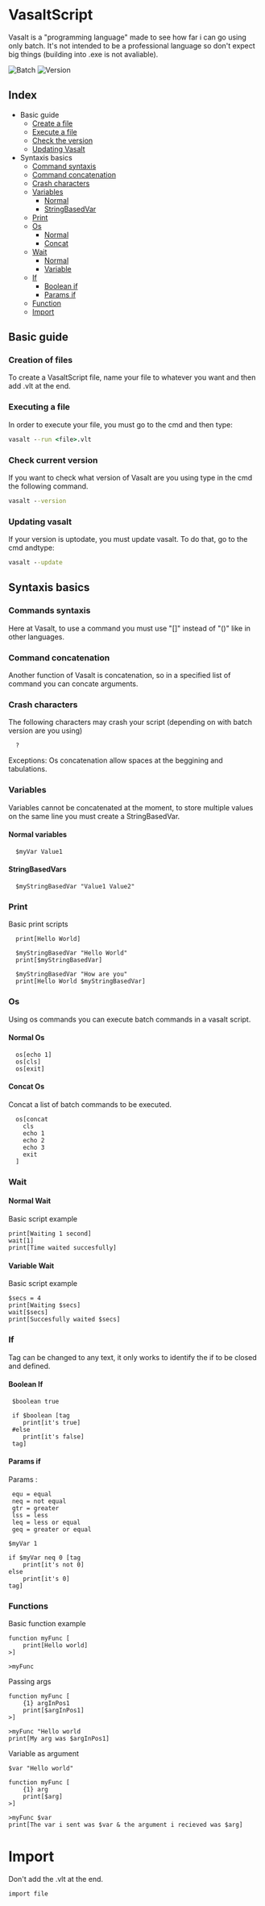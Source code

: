 # VasaltScript
Vasalt is a "programming language" made to see how far i can go using only batch.
It's not intended to be a professional language so don't expect big things (building into .exe is not avaliable).

![Batch](https://img.shields.io/badge/Batch-%23000000.svg?style=for-the-badge&logo=GNUBash&logoColor=white)
![Version](https://img.shields.io/badge/Version-1.01b-9cf?style=for-the-badge)

## Index
- Basic guide
    - [Create a file](#creation-of-files)
    - [Execute a file](#executing-a-file)
    - [Check the version](#check-current-version)
    - [Updating Vasalt](#updating-vasalt)
 - Syntaxis basics
    - [Command syntaxis](#commands-syntaxis)
    - [Command concatenation](#command-concatenation)
    - [Crash characters](#crash-characters)
    - [Variables](#variables)
        - [Normal](#normal-variables)
        - [StringBasedVar](#stringbasedvars)
    - [Print](#print)
    - [Os](#os)
        - [Normal](#normal-os)
        - [Concat](#concat-os)
    - [Wait](#wait)
        - [Normal](#normal-wait)
        - [Variable](#variable-wait)
    - [If](#if)
        - [Boolean if](#boolean-if)
        - [Params if](#params-if)
    - [Function](#functions)
    - [Import](#import)

## Basic guide
### Creation of files
To create a VasaltScript file, name your file to whatever you want and then add .vlt at the end.
### Executing a file
In order to execute your file, you must go to the cmd and then type:
```cmd
vasalt --run <file>.vlt
```
### Check current version
If you want to check what version of Vasalt are you using type in the cmd the following command.
```cmd
vasalt --version
```
### Updating vasalt
If your version is uptodate, you must update vasalt. To do that, go to the cmd andtype:
```cmd
vasalt --update
```

## Syntaxis basics
### Commands syntaxis
Here at Vasalt, to use a command you must use "[]" instead of "()" like in other languages.
### Command concatenation
Another function of Vasalt is concatenation, so in a specified list of command you can concate arguments.
### Crash characters
The following characters may crash your script (depending on with batch version are you using)
```
  ?
```

Exceptions:
Os concatenation allow spaces at the beggining and tabulations.
### Variables
Variables cannot be concatenated at the moment, to store multiple values on the same line you must create a StringBasedVar.
#### Normal variables
```vlt
  $myVar Value1
```
#### StringBasedVars
```vlt
  $myStringBasedVar "Value1 Value2"
```
### Print
Basic print scripts
```vlt
  print[Hello World]
```
```vlt
  $myStringBasedVar "Hello World"
  print[$myStringBasedVar]
```
```vlt
  $myStringBasedVar "How are you"
  print[Hello World $myStringBasedVar]
```
### Os
Using os commands you can execute batch commands in a vasalt script.
#### Normal Os
```vlt
  os[echo 1]
  os[cls]
  os[exit]
```
#### Concat Os
Concat a list of batch commands to be executed.
```vlt
  os[concat
    cls
    echo 1
    echo 2
    echo 3
    exit
  ]
```

### Wait
#### Normal Wait
Basic script example
```vlt
print[Waiting 1 second]
wait[1]
print[Time waited succesfully]
```
#### Variable Wait
Basic script example
```vlt
$secs = 4
print[Waiting $secs]
wait[$secs]
print[Succesfully waited $secs]
```
### If
Tag can be changed to any text, it only works to identify the if to be closed and defined.
#### Boolean If
```vlt
 $boolean true
 
 if $boolean [tag
    print[it's true]
 #else
    print[it's false]
 tag]
```
#### Params if
Params :
```vlt
 equ = equal
 neq = not equal
 gtr = greater
 lss = less
 leq = less or equal
 geq = greater or equal
```

```vlt
$myVar 1

if $myVar neq 0 [tag
    print[it's not 0]
else
    print[it's 0]
tag]
```

### Functions
Basic function example
```vlt
function myFunc [
    print[Hello world]
>]

>myFunc
```

Passing args
```vlt
function myFunc [
    {1} argInPos1
    print[$argInPos1]
>]

>myFunc "Hello world
print[My arg was $argInPos1]
```

Variable as argument
```vlt
$var "Hello world"

function myFunc [
    {1} arg
    print[$arg]
>]

>myFunc $var
print[The var i sent was $var & the argument i recieved was $arg]
```

# Import
Don't add the .vlt at the end.
```vlt
import file
```
